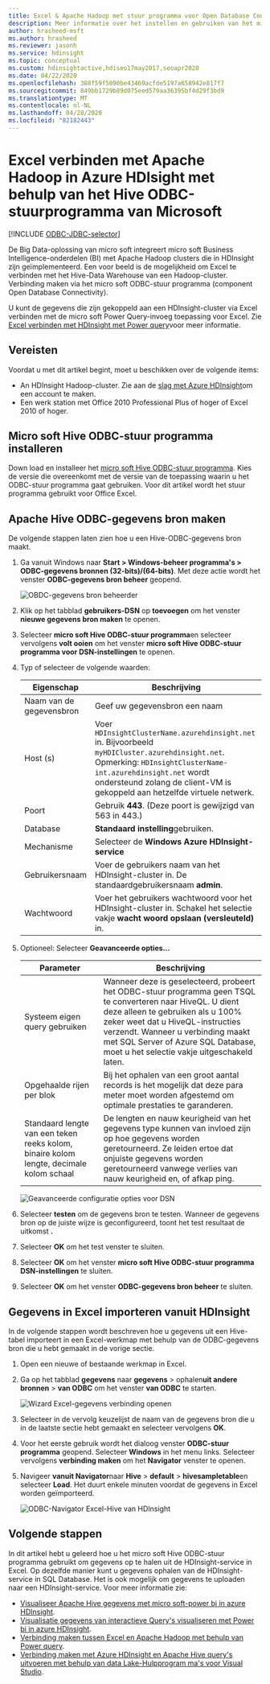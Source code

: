 ```yaml
---
title: Excel & Apache Hadoop met stuur programma voor Open Database Connectivity (ODBC)-Azure HDInsight
description: Meer informatie over het instellen en gebruiken van het micro soft Hive ODBC-stuur programma voor Excel voor het opvragen van gegevens in HDInsight-clusters vanuit micro soft Excel.
author: hrasheed-msft
ms.author: hrasheed
ms.reviewer: jasonh
ms.service: hdinsight
ms.topic: conceptual
ms.custom: hdinsightactive,hdiseo17may2017,seoapr2020
ms.date: 04/22/2020
ms.openlocfilehash: 388f59f5090be43469acfde5197a658942e817f7
ms.sourcegitcommit: 849bb1729b89d075eed579aa36395bf4d29f3bd9
ms.translationtype: MT
ms.contentlocale: nl-NL
ms.lasthandoff: 04/28/2020
ms.locfileid: "82182443"
---
```

# <a name="connect-excel-to-apache-hadoop-in-azure-hdinsight-with-the-microsoft-hive-odbc-driver"></a>Excel verbinden met Apache Hadoop in Azure HDIsight met behulp van het Hive ODBC-stuurprogramma van Microsoft

[!INCLUDE [ODBC-JDBC-selector](../../../includes/hdinsight-selector-odbc-jdbc.md)]

De Big Data-oplossing van micro soft integreert micro soft Business Intelligence-onderdelen (BI) met Apache Hadoop clusters die in HDInsight zijn geïmplementeerd. Een voor beeld is de mogelijkheid om Excel te verbinden met het Hive-Data Warehouse van een Hadoop-cluster. Verbinding maken via het micro soft ODBC-stuur programma (component Open Database Connectivity).

U kunt de gegevens die zijn gekoppeld aan een HDInsight-cluster via Excel verbinden met de micro soft Power Query-invoeg toepassing voor Excel. Zie [Excel verbinden met HDInsight met Power query](../hdinsight-connect-excel-power-query.md)voor meer informatie.

## <a name="prerequisites"></a>Vereisten

Voordat u met dit artikel begint, moet u beschikken over de volgende items:

* An HDInsight Hadoop-cluster. Zie aan de [slag met Azure HDInsight](apache-hadoop-linux-tutorial-get-started.md)om een account te maken.
* Een werk station met Office 2010 Professional Plus of hoger of Excel 2010 of hoger.

## <a name="install-microsoft-hive-odbc-driver"></a>Micro soft Hive ODBC-stuur programma installeren

Down load en installeer het [micro soft Hive ODBC-stuur programma](https://www.microsoft.com/download/details.aspx?id=40886). Kies de versie die overeenkomt met de versie van de toepassing waarin u het ODBC-stuur programma gaat gebruiken.  Voor dit artikel wordt het stuur programma gebruikt voor Office Excel.

## <a name="create-apache-hive-odbc-data-source"></a>Apache Hive ODBC-gegevens bron maken

De volgende stappen laten zien hoe u een Hive-ODBC-gegevens bron maakt.

1. Ga vanuit Windows naar **Start > Windows-beheer programma's > ODBC-gegevens bronnen (32-bits)/(64-bits)**.  Met deze actie wordt het venster **ODBC-gegevens bron beheer** geopend.

    ![OBDC-gegevens bron beheerder](./media/apache-hadoop-connect-excel-hive-odbc-driver/simbahiveodbc-datasourceadmin1.png "Een DSN configureren met behulp van ODBC-gegevens bron beheer")

1. Klik op het tabblad **gebruikers-DSN** op **toevoegen** om het venster **nieuwe gegevens bron maken** te openen.

1. Selecteer **micro soft Hive ODBC-stuur programma**en selecteer vervolgens **volt ooien** om het venster **micro soft Hive ODBC-stuur programma voor DSN-instellingen** te openen.

1. Typ of selecteer de volgende waarden:

   | Eigenschap | Beschrijving |
   | --- | --- |
   |  Naam van de gegevensbron |Geef uw gegevensbron een naam |
   |  Host (s) |Voer `HDInsightClusterName.azurehdinsight.net` in. Bijvoorbeeld `myHDICluster.azurehdinsight.net`. Opmerking: `HDInsightClusterName-int.azurehdinsight.net` wordt ondersteund zolang de client-VM is gekoppeld aan hetzelfde virtuele netwerk. |
   |  Poort |Gebruik **443**. (Deze poort is gewijzigd van 563 in 443.) |
   |  Database |**Standaard instelling**gebruiken. |
   |  Mechanisme |Selecteer de **Windows Azure HDInsight-service** |
   |  Gebruikersnaam |Voer de gebruikers naam van het HDInsight-cluster in. De standaardgebruikersnaam **admin**. |
   |  Wachtwoord |Voer het gebruikers wachtwoord voor het HDInsight-cluster in. Schakel het selectie vakje **wacht woord opslaan (versleuteld)** in.|

1. Optioneel: Selecteer **Geavanceerde opties...**  

   | Parameter | Beschrijving |
   | --- | --- |
   |  Systeem eigen query gebruiken |Wanneer deze is geselecteerd, probeert het ODBC-stuur programma geen TSQL te converteren naar HiveQL. U dient deze alleen te gebruiken als u 100% zeker weet dat u HiveQL-instructies verzendt. Wanneer u verbinding maakt met SQL Server of Azure SQL Database, moet u het selectie vakje uitgeschakeld laten. |
   |  Opgehaalde rijen per blok |Bij het ophalen van een groot aantal records is het mogelijk dat deze para meter moet worden afgestemd om optimale prestaties te garanderen. |
   |  Standaard lengte van een teken reeks kolom, binaire kolom lengte, decimale kolom schaal |De lengten en nauw keurigheid van het gegevens type kunnen van invloed zijn op hoe gegevens worden geretourneerd. Ze leiden ertoe dat onjuiste gegevens worden geretourneerd vanwege verlies van nauw keurigheid en, of afkap ping. |

    ![Geavanceerde configuratie opties voor DSN](./media/apache-hadoop-connect-excel-hive-odbc-driver/hiveodbc-datasource-advancedoptions1.png "Geavanceerde configuratie opties voor DSN")

1. Selecteer **testen** om de gegevens bron te testen. Wanneer de gegevens bron op de juiste wijze is geconfigureerd, toont het test resultaat de uitkomst **.**

1. Selecteer **OK** om het test venster te sluiten.  

1. Selecteer **OK** om het venster **micro soft Hive ODBC-stuur programma DSN-instellingen** te sluiten.  

1. Selecteer **OK** om het venster **ODBC-gegevens bron beheer** te sluiten.  

## <a name="import-data-into-excel-from-hdinsight"></a>Gegevens in Excel importeren vanuit HDInsight

In de volgende stappen wordt beschreven hoe u gegevens uit een Hive-tabel importeert in een Excel-werkmap met behulp van de ODBC-gegevens bron die u hebt gemaakt in de vorige sectie.

1. Open een nieuwe of bestaande werkmap in Excel.

2. Ga op het tabblad **gegevens** naar **gegevens** > ophalen**uit andere bronnen** > **van ODBC** om het venster **van ODBC** te starten.

    ![Wizard Excel-gegevens verbinding openen](./media/apache-hadoop-connect-excel-hive-odbc-driver/simbahiveodbc-excel-dataconnection1.png "Wizard Excel-gegevens verbinding openen")

3. Selecteer in de vervolg keuzelijst de naam van de gegevens bron die u in de laatste sectie hebt gemaakt en selecteer vervolgens **OK**.

4. Voor het eerste gebruik wordt het dialoog venster **ODBC-stuur programma** geopend. Selecteer **Windows** in het menu links. Selecteer vervolgens **verbinding maken** om het **Navigator** venster te openen.

5. Navigeer **vanuit Navigator**naar **Hive** > **default** > **hivesampletable**en selecteer **Load**. Het duurt enkele minuten voordat de gegevens in Excel worden geïmporteerd.

    ![ODBC-Navigator Excel-Hive van HDInsight](./media/apache-hadoop-connect-excel-hive-odbc-driver/hdinsight-hive-odbc-navigator.png "ODBC-Navigator Excel-Hive van HDInsight")

## <a name="next-steps"></a>Volgende stappen

In dit artikel hebt u geleerd hoe u het micro soft Hive ODBC-stuur programma gebruikt om gegevens op te halen uit de HDInsight-service in Excel. Op dezelfde manier kunt u gegevens ophalen van de HDInsight-service in SQL Database. Het is ook mogelijk om gegevens te uploaden naar een HDInsight-service. Voor meer informatie zie:

* [Visualiseer Apache Hive gegevens met micro soft-power bi in azure HDInsight](apache-hadoop-connect-hive-power-bi.md).
* [Visualisatie gegevens van interactieve Query's visualiseren met Power bi in azure HDInsight](../interactive-query/apache-hadoop-connect-hive-power-bi-directquery.md).
* [Verbinding maken tussen Excel en Apache Hadoop met behulp van Power query](apache-hadoop-connect-excel-power-query.md).
* [Verbinding maken met Azure HDInsight en Apache Hive query's uitvoeren met behulp van data Lake-Hulpprogram ma's voor Visual Studio](apache-hadoop-visual-studio-tools-get-started.md).
